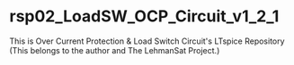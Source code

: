 # rsp02_LoadSW_OCP_Circuit_v1_2_1
This is Over Current Protection & Load Switch Circuit's LTspice Repository (This belongs to the author and The LehmanSat Project.)
